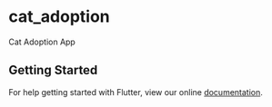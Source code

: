 # cat_adoption

Cat Adoption App

## Getting Started

For help getting started with Flutter, view our online
[documentation](https://flutter.io/).
